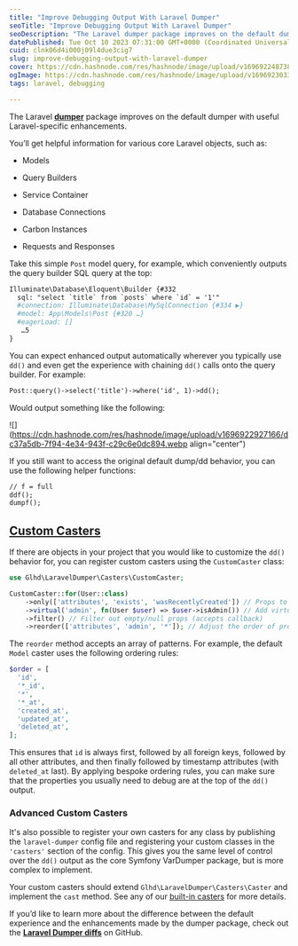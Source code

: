 ```yaml
---
title: "Improve Debugging Output With Laravel Dumper"
seoTitle: "Improve Debugging Output With Laravel Dumper"
seoDescription: "The Laravel dumper package improves on the default dumper with useful Laravel-specific enhancements."
datePublished: Tue Oct 10 2023 07:31:00 GMT+0000 (Coordinated Universal Time)
cuid: clnk06d4i000j09l4due3cig7
slug: improve-debugging-output-with-laravel-dumper
cover: https://cdn.hashnode.com/res/hashnode/image/upload/v1696922487382/38126a53-7d64-44a3-a552-e6a5852518bc.webp
ogImage: https://cdn.hashnode.com/res/hashnode/image/upload/v1696923033960/69032e87-1841-41df-b779-f15d40167281.webp
tags: laravel, debugging

---
```


The Laravel [**dumper**](https://github.com/glhd/laravel-dumper) package improves on the default dumper with useful Laravel-specific enhancements.

You’ll get helpful information for various core Laravel objects, such as:

* Models
    
* Query Builders
    
* Service Container
    
* Database Connections
    
* Carbon Instances
    
* Requests and Responses
    

Take this simple `Post` model query, for example, which conveniently outputs the query builder SQL query at the top:

```apache
Illuminate\Database\Eloquent\Builder {#332
  sql: "select `title` from `posts` where `id` = '1'"
  #connection: Illuminate\Database\MySqlConnection {#334 ▶}
  #model: App\Models\Post {#320 …}
  #eagerLoad: []
   …5
}
```

You can expect enhanced output automatically wherever you typically use `dd()` and even get the experience with chaining `dd()` calls onto the query builder. For example:

```apache
Post::query()->select('title')->where('id', 1)->dd();
```

Would output something like the following:

![](https://cdn.hashnode.com/res/hashnode/image/upload/v1696922927166/dc37a5db-7f94-4e34-943f-c29c6e0dc894.webp align="center")

If you still want to access the original default dump/dd behavior, you can use the following helper functions:

```apache
// f = full
ddf();
dumpf();
```

## [Custom Casters](https://github.com/glhd/laravel-dumper#custom-casters)

If there are objects in your project that you would like to customize the `dd()` behavior for, you can register custom casters using the `CustomCaster` class:

```php
use Glhd\LaravelDumper\Casters\CustomCaster;

CustomCaster::for(User::class)
    ->only(['attributes', 'exists', 'wasRecentlyCreated']) // Props to keep (or use `except` to exclude)
    ->virtual('admin', fn(User $user) => $user->isAdmin()) // Add virtual props
    ->filter() // Filter out empty/null props (accepts callback)
    ->reorder(['attributes', 'admin', '*']); // Adjust the order of props
```

The `reorder` method accepts an array of patterns. For example, the default `Model` caster uses the following ordering rules:

```php
$order = [
  'id',
  '*_id',
  '*',
  '*_at',
  'created_at',
  'updated_at',
  'deleted_at',
];
```

This ensures that `id` is always first, followed by all foreign keys, followed by all other attributes, and then finally followed by timestamp attributes (with `deleted_at` last). By applying bespoke ordering rules, you can make sure that the properties you usually need to debug are at the top of the `dd()` output.

### Advanced Custom Casters

It's also possible to register your own casters for any class by publishing the `laravel-dumper` config file and registering your custom classes in the `'casters'` section of the config. This gives you the same level of control over the `dd()` output as the core Symfony VarDumper package, but is more complex to implement.

Your custom casters should extend `Glhd\LaravelDumper\Casters\Caster` and implement the `cast` method. See any of our [built-in casters](https://github.com/glhd/laravel-dumper/blob/main/src/Casters) for more details.

If you’d like to learn more about the difference between the default experience and the enhancements made by the dumper package, check out the [**Laravel Dumper diffs**](https://github.com/glhd/laravel-dumper/tree/main/diffs) on GitHub.